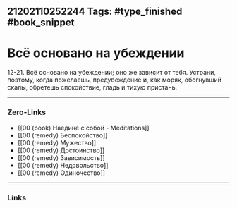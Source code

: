 21202110252244
Tags: #type_finished #book_snippet 
---
# Всё основано на убеждении

 12-21. Всё основано на убеждении; оно же зависит от тебя. Устрани, поэтому, когда пожелаешь, предубеждение и, как моряк, обогнувший скалы, обретешь спокойствие, гладь и тихую пристань. 

---
### Zero-Links
 - [[00 (book) Наедине с собой - Meditations]]
 - [[00 (remedy) Беспокойство]]
 - [[00 (remedy) Мужество]]
 - [[00 (remedy) Достоинство]]
 - [[00 (remedy) Зависимость]] 
 - [[00 (remedy) Недовольство]]
 - [[00 (remedy) Одиночество]]
---
### Links
